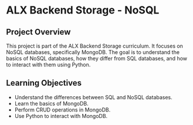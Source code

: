 # ALX Backend Storage - NoSQL

## Project Overview

This project is part of the ALX Backend Storage curriculum. It focuses on NoSQL databases, specifically MongoDB. The goal is to understand the basics of NoSQL databases, how they differ from SQL databases, and how to interact with them using Python.

## Learning Objectives

- Understand the differences between SQL and NoSQL databases.
- Learn the basics of MongoDB.
- Perform CRUD operations in MongoDB.
- Use Python to interact with MongoDB.
